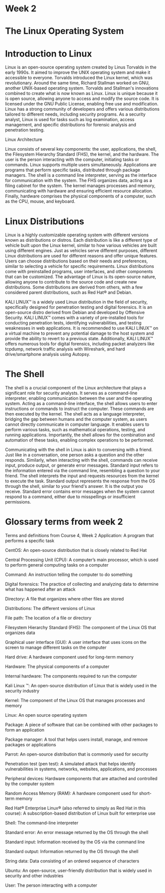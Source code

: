 # Week 2
# The Linux Operating System

# Introduction to Linux

Linux is an open-source operating system created by Linus Torvalds in the early 1990s. It aimed to improve the UNIX operating system and make it accessible to everyone. Torvalds introduced the Linux kernel, which was revolutionary. Around the same time, Richard Stallman worked on GNU, another UNIX-based operating system. Torvalds and Stallman's innovations combined to create what is now known as Linux. Linux is unique because it is open source, allowing anyone to access and modify the source code. It is licensed under the GNU Public License, enabling free use and modification. Linux has a strong community of developers and offers various distributions tailored to different needs, including security programs. As a security analyst, Linux is used for tasks such as log examination, access management, and specific distributions for forensic analysis and penetration testing.

Linux Architecture

Linux consists of several key components: the user, applications, the shell, the Filesystem Hierarchy Standard (FHS), the kernel, and the hardware. The user is the person interacting with the computer, initiating tasks or commands. Linux supports multiple users simultaneously. Applications are programs that perform specific tasks, distributed through package managers. The shell is a command line interpreter, serving as the interface for communication with the system. The FHS organizes data, acting as a filing cabinet for the system. The kernel manages processes and memory, communicating with hardware and ensuring efficient resource allocation. Finally, hardware comprises the physical components of a computer, such as the CPU, mouse, and keyboard.

# Linux Distributions

Linux is a highly customizable operating system with different versions known as distributions or distros. Each distribution is like a different type of vehicle built upon the Linux kernel, similar to how various vehicles are built using different engines. Just as vehicles serve different purposes, different Linux distributions are used for different reasons and offer unique features. Users can choose distributions based on their needs and preferences, similar to selecting a vehicle for specific requirements. Linux distributions come with preinstalled programs, user interfaces, and other components that can be customized. The advantage of Linux is its open-source nature, allowing anyone to contribute to the source code and create new distributions. Some distributions are derived from others, with a few considered parent distributions, such as Red Hat® and Debian.

KALI LINUX™ is a widely used Linux distribution in the field of security, specifically designed for penetration testing and digital forensics. It is an open-source distro derived from Debian and developed by Offensive Security. KALI LINUX™ comes with a variety of pre-installed tools for conducting penetration tests, identifying vulnerabilities, and testing weaknesses in web applications. It is recommended to use KALI LINUX™ on a virtual machine to prevent any potential damage to the host system and provide the ability to revert to a previous state. Additionally, KALI LINUX™ offers numerous tools for digital forensics, including packet analyzers like tcpdump, network traffic analysis with Wireshark, and hard drive/smartphone analysis using Autopsy.

# The Shell

The shell is a crucial component of the Linux architecture that plays a significant role for security analysts. It serves as a command-line interpreter, enabling communication between the user and the operating system. Acting as a command-line interface, the shell allows users to enter instructions or commands to instruct the computer. These commands are then executed by the kernel. The shell acts as a language interpreter, bridging the gap between humans and the computer system, as users cannot directly communicate in computer language. It enables users to perform various tasks, such as mathematical operations, testing, and running applications. Importantly, the shell allows for the combination and automation of these tasks, enabling complex operations to be performed.

Communicating with the shell in Linux is akin to conversing with a friend. Just like in a conversation, one person asks a question and the other responds. Similarly, when interacting with the shell, commands can receive input, produce output, or generate error messages. Standard input refers to the information entered via the command line, resembling a question to your friend. The shell interprets the input and requests resources from the kernel to execute the task. Standard output represents the response from the OS through the shell, similar to your friend's answer. It is the output you receive. Standard error contains error messages when the system cannot respond to a command, either due to misspellings or insufficient permissions.

# Glossary terms from week 2
Terms and definitions from Course 4, Week 2
Application: A program that performs a specific task

CentOS: An open-source distribution that is closely related to Red Hat

Central Processing Unit (CPU): A computer’s main processor, which is used to perform general computing tasks on a computer

Command: An instruction telling the computer to do something

Digital forensics: The practice of collecting and analyzing data to determine what has happened after an attack

Directory: A file that organizes where other files are stored

Distributions: The different versions of Linux

File path: The location of a file or directory

Filesystem Hierarchy Standard (FHS): The component of the Linux OS that organizes data

Graphical user interface (GUI): A user interface that uses icons on the screen to manage different tasks on the computer

Hard drive: A hardware component used for long-term memory

Hardware: The physical components of a computer

Internal hardware: The components required to run the computer

Kali Linux ™: An open-source distribution of Linux that is widely used in the security industry

Kernel: The component of the Linux OS that manages processes and memory

Linux: An open source operating system

Package: A piece of software that can be combined with other packages to form an application

Package manager: A tool that helps users install, manage, and remove packages or applications

Parrot: An open-source distribution that is commonly used for security

Penetration test (pen test): A simulated attack that helps identify vulnerabilities in systems, networks, websites, applications, and processes

Peripheral devices: Hardware components that are attached and controlled by the computer system

Random Access Memory (RAM): A hardware component used for short-term memory

Red Hat® Enterprise Linux® (also referred to simply as Red Hat in this course): A subscription-based distribution of Linux built for enterprise use

Shell: The command-line interpreter 

Standard error: An error message returned by the OS through the shell

Standard input: Information received by the OS via the command line

Standard output: Information returned by the OS through the shell

String data: Data consisting of an ordered sequence of characters

Ubuntu: An open-source, user-friendly distribution that is widely used in security and other industries

User: The person interacting with a computer



























